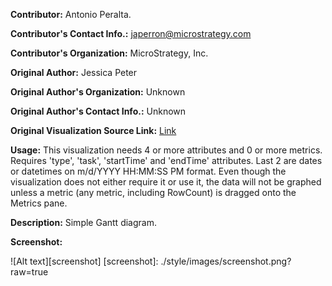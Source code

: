 **Contributor:** Antonio Peralta.

**Contributor's Contact Info.:** <japerron@microstrategy.com>

**Contributor's Organization:** MicroStrategy, Inc.

**Original Author:** Jessica Peter

**Original Author's Organization:** Unknown

**Original Author's Contact Info.:** Unknown

**Original Visualization Source Link:** <a href = "http://codepen.io/jey/pen/jmClJ/" target = "_blank">Link</a>

**Usage:** This visualization needs 4 or more attributes and 0 or more metrics. Requires 'type', 'task', 'startTime' and 'endTime' attributes. Last 2 are dates or datetimes on m/d/YYYY HH:MM:SS PM format. Even though the visualization does not either require it or use it, the data will not be graphed unless a metric (any metric, including RowCount) is dragged onto the Metrics pane.

**Description:** Simple Gantt diagram.

**Screenshot:**

![Alt text][screenshot]
[screenshot]: ./style/images/screenshot.png?raw=true




